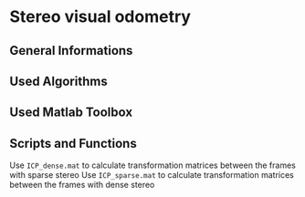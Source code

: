 # Stereo visual odometry
## General Informations
## Used Algorithms

## Used Matlab Toolbox


## Scripts and Functions
Use `ICP_dense.mat` to calculate transformation matrices between the frames with sparse stereo
Use `ICP_sparse.mat` to calculate transformation matrices between the frames with dense stereo
